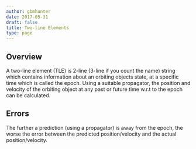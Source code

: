 ```yaml
---
author: gbmhunter
date: 2017-05-31
draft: false
title: Two-line Elements
type: page
---
```


## Overview

A two-line element (TLE) is 2-line (3-line if you count the name) string which contains information about an orbiting objects state, at a specific time which is called the epoch. Using a suitable propagator, the position and velocity of the orbiting object at any past or future time w.r.t to the epoch can be calculated.

## Errors

The further a prediction (using a propagator) is away from the epoch, the worse the error between the predicted position/velocity and the actual position/velocity.
